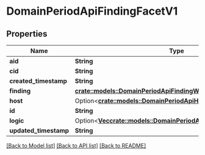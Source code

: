 # DomainPeriodApiFindingFacetV1

## Properties

Name | Type | Description | Notes
------------ | ------------- | ------------- | -------------
**aid** | **String** |  | 
**cid** | **String** |  | 
**created_timestamp** | **String** |  | 
**finding** | [**crate::models::DomainPeriodApiFindingWithRuleV1**](domain.APIFindingWithRuleV1.md) |  | 
**host** | Option<[**crate::models::DomainPeriodApiHostInfoFacetV1**](domain.APIHostInfoFacetV1.md)> |  | [optional]
**id** | **String** |  | 
**logic** | Option<[**Vec<crate::models::DomainPeriodApiEvaluationLogicItemV1>**](domain.APIEvaluationLogicItemV1.md)> |  | [optional]
**updated_timestamp** | **String** |  | 

[[Back to Model list]](../README.md#documentation-for-models) [[Back to API list]](../README.md#documentation-for-api-endpoints) [[Back to README]](../README.md)


